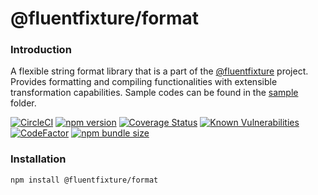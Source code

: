 # @fluentfixture/format

### Introduction

A flexible string format library that is a part of the [@fluentfixture](https://github.com/fluentfixture) project. Provides formatting and compiling functionalities with extensible transformation capabilities. Sample codes can be found in the [sample](https://github.com/fluentfixture/fluentfixture/tree/main/sample/01-format) folder.

[![CircleCI](https://circleci.com/gh/fluentfixture/fluentfixture/tree/main.svg?style=svg)](https://circleci.com/gh/fluentfixture/fluentfixture/tree/main) [![npm version](https://badge.fury.io/js/@fluentfixture%2Fformat.svg)](https://badge.fury.io/js/@fluentfixture%2Fformat) [![Coverage Status](https://coveralls.io/repos/github/fluentfixture/fluentfixture/badge.svg?branch=main)](https://coveralls.io/github/fluentfixture/fluentfixture?branch=main) [![Known Vulnerabilities](https://snyk.io/test/github/fluentfixture/fluentfixture/badge.svg)](https://snyk.io/test/github/fluentfixture/fluentfixture) [![CodeFactor](https://www.codefactor.io/repository/github/fluentfixture/fluentfixture/badge)](https://www.codefactor.io/repository/github/fluentfixture/fluentfixture) [![npm bundle size](https://img.shields.io/bundlephobia/minzip/@fluentfixture/format)](https://bundlephobia.com/package/@fluentfixture/format)

### Installation

```bash
npm install @fluentfixture/format
```
